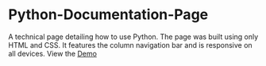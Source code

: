# Python-Documentation-Page
A technical page detailing how to use Python. The page was built using only HTML and CSS. 
It features the column navigation bar and is responsive on all devices. View the [Demo](https://python-technical-page.netlify.app/)
